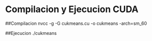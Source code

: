 # Compilacion y Ejecucion CUDA

##Compilacion
nvcc -g -G  cukmeans.cu -o cukmeans -arch=sm_60

##Ejecucion
./cukmeans

